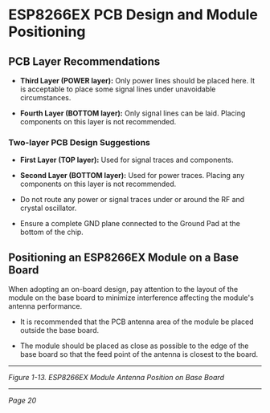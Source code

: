 # ESP8266EX PCB Design and Module Positioning

## PCB Layer Recommendations

- **Third Layer (POWER layer):** Only power lines should be placed here. It is acceptable to place some signal lines under unavoidable circumstances.

- **Fourth Layer (BOTTOM layer):** Only signal lines can be laid. Placing components on this layer is not recommended.

### Two-layer PCB Design Suggestions

- **First Layer (TOP layer):** Used for signal traces and components.

- **Second Layer (BOTTOM layer):** Used for power traces. Placing any components on this layer is not recommended.

- Do not route any power or signal traces under or around the RF and crystal oscillator.

- Ensure a complete GND plane connected to the Ground Pad at the bottom of the chip.

## Positioning an ESP8266EX Module on a Base Board

When adopting an on-board design, pay attention to the layout of the module on the base board to minimize interference affecting the module's antenna performance.

- It is recommended that the PCB antenna area of the module be placed outside the base board.

- The module should be placed as close as possible to the edge of the base board so that the feed point of the antenna is closest to the board.

---

*Figure 1-13. ESP8266EX Module Antenna Position on Base Board*

---

*Page 20*
